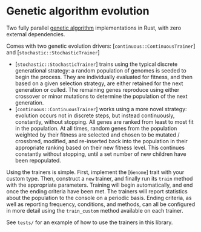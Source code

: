 # Genetic algorithm evolution

Two fully parallel [genetic algorithm](https://www.mathworks.com/help/gads/what-is-the-genetic-algorithm.html) implementations in Rust, with zero external dependencies.

Comes with two genetic evolution drivers: [`continuous::ContinuousTrainer`] and [`stochastic::StochasticTrainer`]

* [`stochastic::StochasticTrainer`] trains using the typical discrete generational strategy: a random
    population of genomes is seeded to begin the process. They are individually evaluated for fitness,
    and then based on a given selection strategy, are either retained for the next generation or culled.
    The remaining genes reproduce using either crossover or minor mutations to determine the population of the next generation.
* [`continuous::ContinuousTrainer`] works using a more novel strategy: evolution occurs not in discrete
    steps, but instead continuously, constantly, without stopping. All genes are ranked from least to most
    fit in the population. At all times, random genes from the population weighted by their fitness are selected and chosen to be mutated / crossbred, modified, and re-inserted back into the population in their appropriate ranking based on their new fitness level. This continues constantly without stopping, until a set number of new children have been repopulated.

Using the trainers is simple. First, implement the [`Genome`] trait with your custom type. Then, construct a `new`
trainer, and finally run its `train` method with the appropriate parameters. Training will begin automatically, and end
once the ending criteria have been met. The trainers will report statistics about the population to the console on a periodic basis. Ending criteria, as well as reporting frequency, conditions, and methods, can all be configured in more detail using the `train_custom` method available on each trainer.

See `tests/` for an example of how to use the trainers in this library.